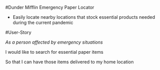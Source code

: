 #Dunder Mifflin Emergency Paper Locator
* Easily locate nearby locations that stock essential products needed during the current pandemic

#User-Story

_As a person affected by emergency situations_

I would like to search for essential paper items

So that I can have those items delivered to my home location
